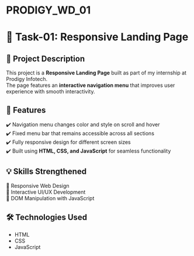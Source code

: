 # PRODIGY_WD_01
# 📌 Task-01: Responsive Landing Page

## 📖 Project Description
This project is a **Responsive Landing Page** built as part of my internship at Prodigy Infotech.  
The page features an **interactive navigation menu** that improves user experience with smooth interactivity.

## 🚀 Features
✔️ Navigation menu changes color and style on scroll and hover  
✔️ Fixed menu bar that remains accessible across all sections  
✔️ Fully responsive design for different screen sizes  
✔️ Built using **HTML, CSS, and JavaScript** for seamless functionality  

## 💡 Skills Strengthened
🔹 Responsive Web Design  
🔹 Interactive UI/UX Development  
🔹 DOM Manipulation with JavaScript  

## 🛠️ Technologies Used
- HTML  
- CSS  
- JavaScript  
